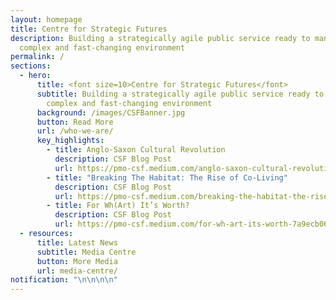 ```yaml
---
layout: homepage
title: Centre for Strategic Futures
description: Building a strategically agile public service ready to manage a
  complex and fast-changing environment
permalink: /
sections:
  - hero:
      title: <font size=10>Centre for Strategic Futures</font>
      subtitle: Building a strategically agile public service ready to manage a
        complex and fast-changing environment
      background: /images/CSFBanner.jpg
      button: Read More
      url: /who-we-are/
      key_highlights:
        - title: Anglo-Saxon Cultural Revolution
          description: CSF Blog Post
          url: https://pmo-csf.medium.com/anglo-saxon-cultural-revolution-b9fc83424ec6
        - title: "Breaking The Habitat: The Rise of Co-Living"
          description: CSF Blog Post
          url: https://pmo-csf.medium.com/breaking-the-habitat-the-rise-of-co-living-8d12d9c287bb
        - title: For Wh(Art) It’s Worth?
          description: CSF Blog Post
          url: https://pmo-csf.medium.com/for-wh-art-its-worth-7a9ecb063d6c
  - resources:
      title: Latest News
      subtitle: Media Centre
      button: More Media
      url: media-centre/
notification: "\n\n\n\n"
---
```

